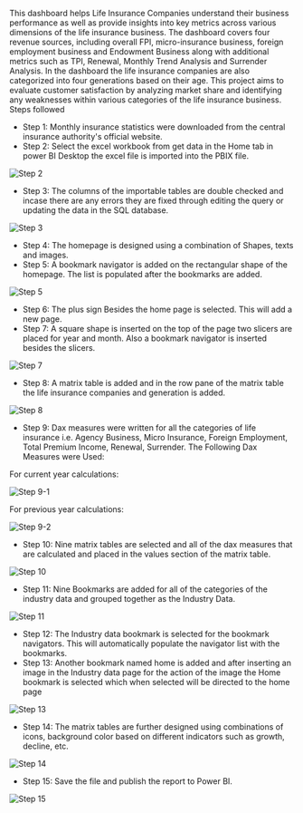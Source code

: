 This dashboard helps Life Insurance Companies understand their business performance as well as provide insights into key metrics across various dimensions of the life insurance business. The dashboard covers four revenue sources, including overall FPI, micro-insurance business, foreign employment business and Endowment Business along with additional metrics such as TPI, Renewal, Monthly Trend Analysis and Surrender Analysis. In the dashboard the life insurance companies are also categorized into four generations based on their age.
This project aims to evaluate customer satisfaction by analyzing market share and identifying any weaknesses within various categories of the life insurance business.
Steps followed
-	Step 1: Monthly insurance statistics were downloaded from the central insurance authority's official website.
-	Step 2: Select the excel workbook from get data in the Home tab in power BI Desktop the excel file is imported into the PBIX file.
  

![Step 2](https://github.com/samipdk/AnalyticsDashboard/assets/137905918/375e5f35-4521-4ea5-98b9-2b98baed0aba)

-	Step 3: The columns of the importable tables are double checked and incase there are any errors they are fixed through editing the query or updating the data in the SQL database.

![Step 3](https://github.com/samipdk/AnalyticsDashboard/assets/137905918/8366de64-ae9b-4978-b57d-749038824dad)
-	Step 4: The homepage is designed using a combination of Shapes, texts and images.
-	Step 5: A bookmark navigator is added on the rectangular shape of the  homepage. The list is populated after the bookmarks are added.
  
![Step 5](https://github.com/samipdk/AnalyticsDashboard/assets/137905918/17f370fb-7c4f-4196-9517-d552e0604898)  
-	Step 6: The plus sign Besides the home page is selected. This will add a new page.
-	Step 7: A square shape is inserted on the top of the page two slicers are placed for year and month. Also a bookmark navigator is inserted besides the slicers.
  
![Step 7](https://github.com/samipdk/AnalyticsDashboard/assets/137905918/0529e186-9164-41c2-99cd-5d36e8fbb6fb)

-	Step 8: A matrix table is added and in the row pane of the matrix table the life insurance companies and generation is added.
  
![Step 8](https://github.com/samipdk/AnalyticsDashboard/assets/137905918/eab93708-ffd4-45c4-aa25-f18ffde7155b)
-	Step 9: Dax measures were written for all the categories of life insurance i.e. Agency Business, Micro Insurance, Foreign Employment, Total Premium Income, Renewal, Surrender.
The Following Dax Measures were Used:

  For current year calculations: 

![Step 9-1](https://github.com/samipdk/AnalyticsDashboard/assets/137905918/b6ac9a97-ce10-4ee2-92e6-1ff56463e01b)

For previous year calculations: 

![Step 9-2](https://github.com/samipdk/AnalyticsDashboard/assets/137905918/ed6c65e7-aeca-47d4-9357-3e4dbfb2ddc0)

-	Step 10: Nine matrix tables are selected and all of the dax measures that are calculated and placed in the values section of the matrix table.

![Step 10](https://github.com/samipdk/AnalyticsDashboard/assets/137905918/e6a6c416-ec97-42fd-99dd-088c5add20cf)

-	Step 11: Nine Bookmarks are added for all of the categories of the industry data and grouped together as the Industry Data.

![Step 11](https://github.com/samipdk/AnalyticsDashboard/assets/137905918/6cb43523-2580-4c3f-9127-3158fd41e5fa)
  
-	Step 12: The Industry data bookmark is selected for the bookmark navigators. This will automatically populate the navigator list with the bookmarks.
-	Step 13: Another bookmark named home is added and after inserting an image in the Industry data page for the action of the image the Home bookmark is selected which when selected will    be directed to the home page

![Step 13](https://github.com/samipdk/AnalyticsDashboard/assets/137905918/560930c4-ed0e-4d5a-b5e0-1444754457e9)
  
-	Step 14: The matrix tables are further designed using combinations of icons, background color based on different indicators such as growth, decline, etc.

![Step 14](https://github.com/samipdk/AnalyticsDashboard/assets/137905918/548064a3-967d-4e6b-90ab-29bf8badad0c)

- Step 15: Save the file and publish the report to Power BI.

![Step 15](https://github.com/samipdk/AnalyticsDashboard/assets/137905918/05bb19f9-6df1-42dc-a79e-87baf0112c50)
